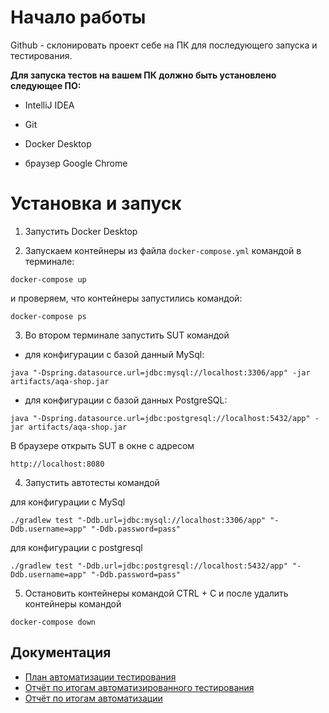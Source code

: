 # Начало работы

Github - склонировать проект себе на ПК для последующего запуска и тестирования.

**Для запуска тестов на вашем ПК должно быть установлено следующее ПО:**

* IntelliJ IDEA

* Git

* Docker Desktop

* браузер Google Chrome 

# Установка и запуск

1. Запустить Docker Desktop

2. Запускаем контейнеры из файла `docker-compose.yml` командой в терминале:

```
docker-compose up
```

и проверяем, что контейнеры запустились командой:

```
docker-compose ps
```
3. Во втором терминале запустить SUT командой

- для конфигурации с базой данный MySql:

```
java "-Dspring.datasource.url=jdbc:mysql://localhost:3306/app" -jar artifacts/aqa-shop.jar
```

- для конфигурации с базой данных PostgreSQL:

```
java "-Dspring.datasource.url=jdbc:postgresql://localhost:5432/app" -jar artifacts/aqa-shop.jar
```

В браузере открыть SUT в окне с адресом

`http://localhost:8080`

4. Запустить автотесты командой

для конфигурации с MySql


```
./gradlew test "-Ddb.url=jdbc:mysql://localhost:3306/app" "-Ddb.username=app" "-Ddb.password=pass"
```

для конфигурации с postgresql

```
./gradlew test "-Ddb.url=jdbc:postgresql://localhost:5432/app" "-Ddb.username=app" "-Ddb.password=pass"
```

5. Остановить контейнеры командой CTRL + C и после удалить контейнеры командой

```
docker-compose down
```

## Документация

- [План автоматизации тестирования](https://github.com/ElinaHaf/DiplomProject/blob/master/docs/Plan.md)
- [Отчёт по итогам автоматизированного тестирования]()
- [Отчёт по итогам автоматизации]()
